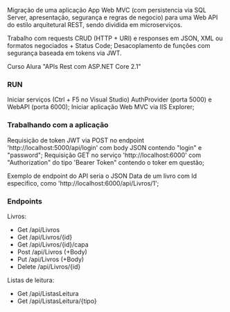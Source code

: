 Migração de uma aplicação App Web MVC (com persistencia via SQL Server, apresentação, segurança e regras de negocio) para uma
Web API do estilo arquitetural REST, sendo dividida em microserviços.

Trabalho com requests CRUD (HTTP + URI) e responses em JSON, XML ou formatos negociados + Status Code;
Desacoplamento de funções com segurança baseada em tokens via JWT.

Curso Alura "APIs Rest com ASP.NET Core 2.1"


### RUN

Iniciar serviços (Ctrl + F5 no Visual Studio) AuthProvider (porta 5000) e WebAPI (porta 6000);
Iniciar aplicação Web MVC via IIS Explorer;


### Trabalhando com a aplicação

Requisição de token JWT via POST no endpoint 'http://localhost:5000/api/login' com body JSON contendo "login" e "password";
Requisição GET no serviço 'http://localhost:6000' com "Authorization" do tipo 'Bearer Token" contendo o toker em questão;

Exemplo de endpoint do API seria o JSON Data de um livro com Id especifico, como 'http://localhost:6000/api/Livros/1';


### Endpoints

Livros:
- Get /api/Livros
- Get /api/Livros/{id}
- Get /api/Livros/{id}/capa
- Post /api/Livros (+Body)
- Put /api/Livros (+Body)
- Delete /api/Livros/{id}

Listas de leitura:
- Get /api/ListasLeitura
- Get /api/ListasLeitura/{tipo}
